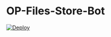 # OP-Files-Store-Bot


[![Deploy](https://www.herokucdn.com/deploy/button.svg)](https://heroku.com/deploy?template=https://github.com/Aashishsahu24/OP-Files-Store-Bot)
